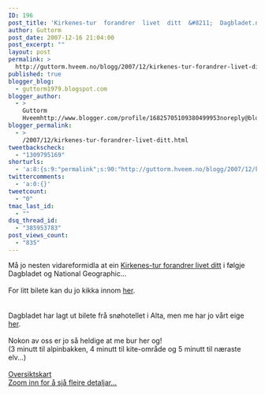 ```yaml
---
ID: 196
post_title: 'Kirkenes-tur  forandrer  livet  ditt  &#8211;  Dagbladet.no  &#8211;  reise'
author: Guttorm
post_date: 2007-12-16 21:04:00
post_excerpt: ""
layout: post
permalink: >
  http://guttorm.hveem.no/blogg/2007/12/kirkenes-tur-forandrer-livet-ditt-dagbladetno-reise/
published: true
blogger_blog:
  - guttorm1979.blogspot.com
blogger_author:
  - >
    Guttorm
    Hveemhttp://www.blogger.com/profile/16825705109380499953noreply@blogger.com
blogger_permalink:
  - >
    /2007/12/kirkenes-tur-forandrer-livet-ditt.html
tweetbackscheck:
  - "1309795169"
shorturls:
  - 'a:8:{s:9:"permalink";s:90:"http://guttorm.hveem.no/blogg/2007/12/kirkenes-tur-forandrer-livet-ditt-dagbladetno-reise/";s:7:"tinyurl";s:25:"http://tinyurl.com/apns3v";s:4:"isgd";s:17:"http://is.gd/h4J4";s:5:"bitly";s:18:"http://bit.ly/UeZB";s:5:"snipr";s:22:"http://snipr.com/anhwy";s:5:"snurl";s:22:"http://snurl.com/anhwy";s:7:"snipurl";s:24:"http://snipurl.com/anhwy";s:4:"trim";s:17:"http://tr.im/cbsl";}'
twittercomments:
  - 'a:0:{}'
tweetcount:
  - "0"
tmac_last_id:
  - ""
dsq_thread_id:
  - "385953783"
post_views_count:
  - "835"
---
```

Må jo nesten vidareformidla at ein <a href="http://www.dagbladet.no/dinside/2007/11/07/517480.html">Kirkenes-tur forandrer livet ditt</a> i følgje Dagbladet og National Geographic...<br /><br />For litt bilete kan du jo kikka innom <a href="http://www.dagbladet.no/dinside/2006/02/24/458959.html">her</a>. <br /><br /><br />Dagbladet har lagt ut bilete frå snøhotellet i Alta, men me har jo vårt eige <a href="http://www.kirkenessnowhotel.com/">her</a>.<br /><br />Nokon av oss er jo så heldige at me bur her og!<br />(3 minutt til alpinbakken, 4 minutt til kite-område og 5 minutt til næraste elv...)<br /><br /><a href="http://wikimapia.org/#lat=69.684281&lon=29.981174&z=13&l=0&m=a&v=2">Oversiktskart</a><br /><a href="http://wikimapia.org/#lat=69.670852&lon=29.959245&z=15&l=0&m=a&v=2">Zoom inn for å sjå fleire detaljar...</a><br />